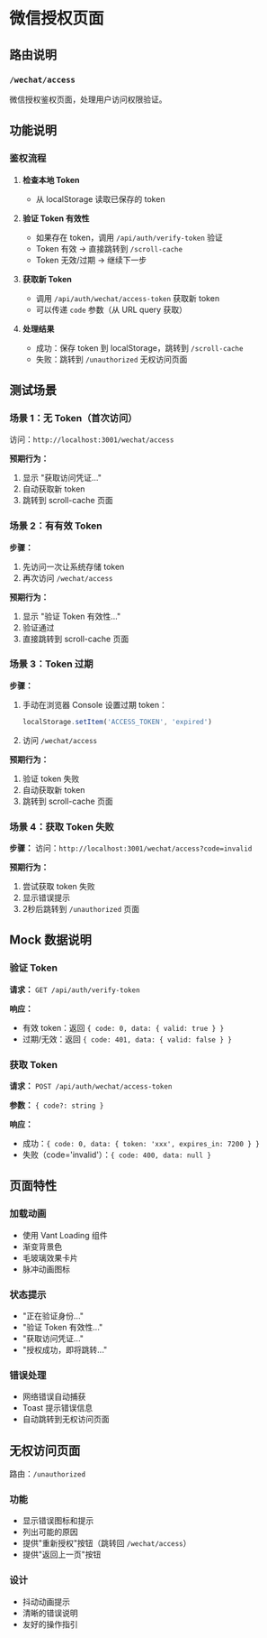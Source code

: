 # 微信授权页面

## 路由说明

### `/wechat/access`

微信授权鉴权页面，处理用户访问权限验证。

## 功能说明

### 鉴权流程

1. **检查本地 Token**
   - 从 localStorage 读取已保存的 token

2. **验证 Token 有效性**
   - 如果存在 token，调用 `/api/auth/verify-token` 验证
   - Token 有效 → 直接跳转到 `/scroll-cache`
   - Token 无效/过期 → 继续下一步

3. **获取新 Token**
   - 调用 `/api/auth/wechat/access-token` 获取新 token
   - 可以传递 `code` 参数（从 URL query 获取）

4. **处理结果**
   - 成功：保存 token 到 localStorage，跳转到 `/scroll-cache`
   - 失败：跳转到 `/unauthorized` 无权访问页面

## 测试场景

### 场景 1：无 Token（首次访问）

访问：`http://localhost:3001/wechat/access`

**预期行为：**

1. 显示 "获取访问凭证..."
2. 自动获取新 token
3. 跳转到 scroll-cache 页面

### 场景 2：有有效 Token

**步骤：**

1. 先访问一次让系统存储 token
2. 再次访问 `/wechat/access`

**预期行为：**

1. 显示 "验证 Token 有效性..."
2. 验证通过
3. 直接跳转到 scroll-cache 页面

### 场景 3：Token 过期

**步骤：**

1. 手动在浏览器 Console 设置过期 token：
   ```javascript
   localStorage.setItem('ACCESS_TOKEN', 'expired')
   ```
2. 访问 `/wechat/access`

**预期行为：**

1. 验证 token 失败
2. 自动获取新 token
3. 跳转到 scroll-cache 页面

### 场景 4：获取 Token 失败

**步骤：**
访问：`http://localhost:3001/wechat/access?code=invalid`

**预期行为：**

1. 尝试获取 token 失败
2. 显示错误提示
3. 2秒后跳转到 `/unauthorized` 页面

## Mock 数据说明

### 验证 Token

**请求：** `GET /api/auth/verify-token`

**响应：**

- 有效 token：返回 `{ code: 0, data: { valid: true } }`
- 过期/无效：返回 `{ code: 401, data: { valid: false } }`

### 获取 Token

**请求：** `POST /api/auth/wechat/access-token`

**参数：** `{ code?: string }`

**响应：**

- 成功：`{ code: 0, data: { token: 'xxx', expires_in: 7200 } }`
- 失败（code='invalid'）：`{ code: 400, data: null }`

## 页面特性

### 加载动画

- 使用 Vant Loading 组件
- 渐变背景色
- 毛玻璃效果卡片
- 脉冲动画图标

### 状态提示

- "正在验证身份..."
- "验证 Token 有效性..."
- "获取访问凭证..."
- "授权成功，即将跳转..."

### 错误处理

- 网络错误自动捕获
- Toast 提示错误信息
- 自动跳转到无权访问页面

## 无权访问页面

路由：`/unauthorized`

### 功能

- 显示错误图标和提示
- 列出可能的原因
- 提供"重新授权"按钮（跳转回 `/wechat/access`）
- 提供"返回上一页"按钮

### 设计

- 抖动动画提示
- 清晰的错误说明
- 友好的操作指引
